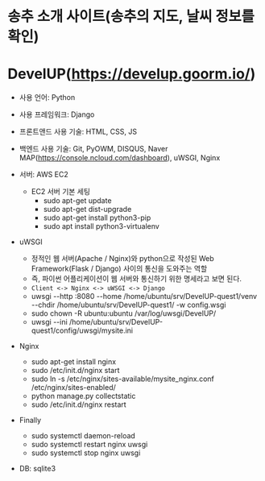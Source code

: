 # 송추 소개 사이트(송추의 지도, 날씨 정보를 확인)
# DevelUP(https://develup.goorm.io/)

- 사용 언어: Python

- 사용 프레임워크: Django

- 프론트앤드 사용 기술: HTML, CSS, JS
- 백엔드 사용 기술: Git, PyOWM, DISQUS, Naver MAP(https://console.ncloud.com/dashboard), uWSGI, Nginx

- 서버: AWS EC2
  - EC2 서버 기본 세팅
    - sudo apt-get update
    - sudo apt-get dist-upgrade
    - sudo apt-get install python3-pip
    - sudo apt install python3-virtualenv

- uWSGI
  - 정적인 웹 서버(Apache / Nginx)와 python으로 작성된 Web Framework(Flask / Django) 사이의 통신을 도와주는 역할
  - 즉, 파이썬 어플리케이션이 웹 서버와 통신하기 위한 명세라고 보면 된다.
  - `Client <-> Nginx <-> uWSGI <-> Django`
  - uwsgi --http :8080 --home /home/ubuntu/srv/DevelUP-quest1/venv --chdir /home/ubuntu/srv/DevelUP-quest1/ -w config.wsgi
  - sudo chown -R ubuntu:ubuntu /var/log/uwsgi/DevelUP/
  - uwsgi --ini /home/ubuntu/srv/DevelUP-quest1/config/uwsgi/mysite.ini

- Nginx
  - sudo apt-get install nginx
  - sudo /etc/init.d/nginx start
  - sudo ln -s /etc/nginx/sites-available/mysite_nginx.conf /etc/nginx/sites-enabled/
  - python manage.py collectstatic
  - sudo /etc/init.d/nginx restart

- Finally
  - sudo systemctl daemon-reload
  - sudo systemctl restart nginx uwsgi
  - sudo systemctl stop nginx uwsgi

- DB: sqlite3
